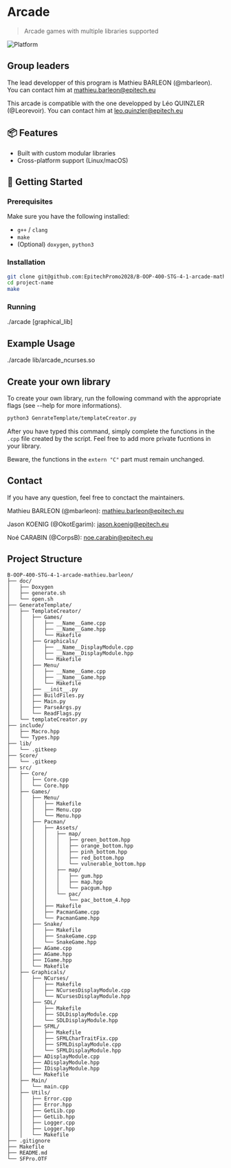# Arcade

> Arcade games with multiple libraries supported

![Platform](https://img.shields.io/badge/platform-Linux%20%7C%20macOS-blue)

## Group leaders

The lead developper of this program is Mathieu BARLEON (@mbarleon). You can contact him at mathieu.barleon@epitech.eu

This arcade is compatible with the one developped by Léo QUINZLER (@Leorevoir). You can contact him at leo.quinzler@epitech.eu

## 📦 Features

- Built with custom modular libraries
- Cross-platform support (Linux/macOS)

## 🚀 Getting Started

### Prerequisites

Make sure you have the following installed:

- `g++` / `clang`
- `make`
- (Optional) `doxygen`, `python3`

### Installation

```bash
git clone git@github.com:EpitechPromo2028/B-OOP-400-STG-4-1-arcade-mathieu.barleon.git
cd project-name
make
```

### Running

./arcade [graphical_lib]

## Example Usage

./arcade lib/arcade_ncurses.so

## Create your own library

To create your own library, run the following command with the appropriate flags (see --help for more informations).

```bash
python3 GenrateTemplate/templateCreator.py
```

After you have typed this command, simply complete the functions in the `.cpp` file created by the script. Feel free to add more private fucntions in your library.

Beware, the functions in the `extern "C"` part must remain unchanged.

## Contact

If you have any question, feel free to conctact the maintainers.

Mathieu BARLEON (@mbarleon): mathieu.barleon@epitech.eu

Jason KOENIG (@OkotEgarim): jason.koenig@epitech.eu

Noé CARABIN (@CorpsB): noe.carabin@epitech.eu

## Project Structure

```
B-OOP-400-STG-4-1-arcade-mathieu.barleon/
├── doc/
│   ├── Doxygen
│   ├── generate.sh
│   └── open.sh
├── GenerateTemplate/
│   ├── TemplateCreator/
│   │   ├── Games/
│   │   │   ├── __Name__Game.cpp
│   │   │   ├── __Name__Game.hpp
│   │   │   └── Makefile
│   │   ├── Graphicals/
│   │   │   ├── __Name__DisplayModule.cpp
│   │   │   ├── __Name__DisplayModule.hpp
│   │   │   └── Makefile
│   │   ├── Menu/
│   │   │   ├── __Name__Game.cpp
│   │   │   ├── __Name__Game.hpp
│   │   │   └── Makefile
│   │   ├── __init__.py
│   │   ├── BuildFiles.py
│   │   ├── Main.py
│   │   ├── ParseArgs.py
│   │   └── ReadFlags.py
│   └── templateCreator.py
├── include/
│   ├── Macro.hpp
│   └── Types.hpp
├── lib/
│   └── .gitkeep
├── Score/
│   └── .gitkeep
├── src/
│   ├── Core/
│   │   ├── Core.cpp
│   │   └── Core.hpp
│   ├── Games/
│   │   ├── Menu/
│   │   │   ├── Makefile
│   │   │   ├── Menu.cpp
│   │   │   └── Menu.hpp
│   │   ├── Pacman/
│   │   │   ├── Assets/
│   │   │   │   ├── map/
│   │   │   │   │   ├── green_bottom.hpp
│   │   │   │   │   ├── orange_bottom.hpp
│   │   │   │   │   ├── pinh_bottom.hpp
│   │   │   │   │   ├── red_bottom.hpp
│   │   │   │   │   └── vulnerable_bottom.hpp
│   │   │   │   ├── map/
│   │   │   │   │   ├── gum.hpp
│   │   │   │   │   ├── map.hpp
│   │   │   │   │   └── pacgum.hpp
│   │   │   │   └── pac/
│   │   │   │       └── pac_bottom_4.hpp
│   │   │   ├── Makefile
│   │   │   ├── PacmanGame.cpp
│   │   │   └── PacmanGame.hpp
│   │   ├── Snake/
│   │   │   ├── Makefile
│   │   │   ├── SnakeGame.cpp
│   │   │   └── SnakeGame.hpp
│   │   ├── AGame.cpp
│   │   ├── AGame.hpp
│   │   ├── IGame.hpp
│   │   └── Makefile
│   ├── Graphicals/
│   │   ├── NCurses/
│   │   │   ├── Makefile
│   │   │   ├── NCursesDisplayModule.cpp
│   │   │   └── NCursesDisplayModule.hpp
│   │   ├── SDL/
│   │   │   ├── Makefile
│   │   │   ├── SDLDisplayModule.cpp
│   │   │   └── SDLDisplayModule.hpp
│   │   ├── SFML/
│   │   │   ├── Makefile
│   │   │   ├── SFMLCharTraitFix.cpp
│   │   │   ├── SFMLDisplayModule.cpp
│   │   │   └── SFMLDisplayModule.hpp
│   │   ├── ADisplayModule.cpp
│   │   ├── ADisplayModule.hpp
│   │   ├── IDisplayModule.hpp
│   │   └── Makefile
│   ├── Main/
│   │   └── main.cpp
│   ├── Utils/
│   │   ├── Error.cpp
│   │   ├── Error.hpp
│   │   ├── GetLib.cpp
│   │   ├── GetLib.hpp
│   │   ├── Logger.cpp
│   │   ├── Logger.hpp
│   │   └── Makefile
├── .gitignore
├── Makefile
├── README.md
└── SFPro.OTF
```
